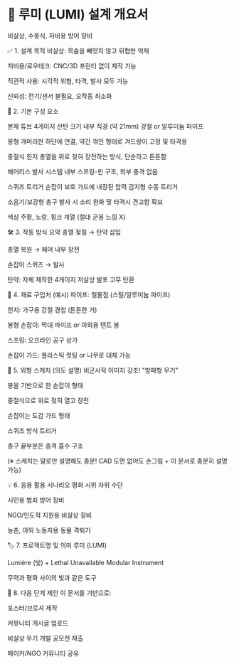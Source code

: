 # 📘 루미 (LUMI) 설계 개요서
비살상, 수동식, 저비용 방어 장비

✅ 1. 설계 목적
비살상: 목숨을 빼앗지 않고 위협만 억제

저비용/로우테크: CNC/3D 프린터 없이 제작 가능

직관적 사용: 시각적 위협, 타격, 발사 모두 가능

신뢰성: 전기/센서 불필요, 오작동 최소화

🔧 2. 기본 구성 요소

본체 튜브	4게이지 산탄 크기 내부 직경 (약 21mm) 강철 or 알루미늄 파이프

봉형 개머리판	하단에 연결, 약간 꺾인 형태로 겨드랑이 고정 및 타격용

중절식 힌지	총열을 위로 젖혀 장전하는 방식, 단순하고 튼튼함

해머리스 발사 시스템	내부 스프링-핀 구조, 외부 충격 없음

스퀴즈 트리거	손잡이 보호 가드에 내장된 압력 감지형 수동 트리거

소음기/보강형 총구	발사 시 소리 완화 및 타격시 견고함 확보

색상	주황, 노랑, 핑크 계열 (절대 군용 느낌 X)

🛠 3. 작동 방식 요약
총열 젖힘 → 탄약 삽입

총열 복원 → 해머 내부 장전

손잡이 스퀴즈 → 발사

탄약: 자체 제작한 4게이지 저살상 발포 고무 탄환

🧱 4. 재료 구입처 (예시)
파이프: 철물점 (스틸/알루미늄 파이프)

힌지: 가구용 강철 경첩 (튼튼한 거)

봉형 손잡이: 막대 파이프 or 야외용 텐트 봉

스프링: 오프라인 공구 상가

손잡이 가드: 플라스틱 컷팅 or 나무로 대체 가능

🎨 5. 외형 스케치 (의도 설명)
비군사적 이미지 강조! "방패형 무기"

봉을 기반으로 한 손잡이 형태

중절식으로 위로 젖혀 열고 장전

손잡이는 도검 가드 형태

스퀴즈 방식 트리거

총구 끝부분은 충격 흡수 구조

(※ 스케치는 말로만 설명해도 충분! CAD 도면 없어도 손그림 + 이 문서로 충분히 설명 가능)

💡 6. 응용 활용 시나리오
평화 시위 자위 수단

시민용 범죄 방어 장비

NGO/인도적 지원용 비살상 장비

농촌, 야외 노동자용 동물 격퇴기

🏷 7. 프로젝트명 및 의미
루미 (LUMI)

Lumière (빛) + Lethal Unavailable Modular Instrument

무력과 평화 사이의 빛과 같은 도구

📩 8. 다음 단계 제안
이 문서를 기반으로:

포스터/브로셔 제작

커뮤니티 게시글 업로드

비살상 무기 개발 공모전 제출

메이커/NGO 커뮤니티 공유
